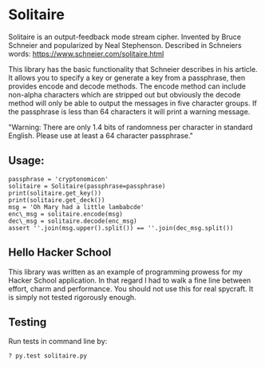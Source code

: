 # Solitaire

Solitaire is an output-feedback mode stream cipher. Invented by Bruce Schneier
and popularized by Neal Stephenson. Described in Schneiers words:
https://www.schneier.com/solitaire.html

This library has the basic functionality that Schneier describes in his article. It allows you to specify a key or generate a key from a passphrase, then provides encode and decode methods. The encode method can include non-alpha characters which are stripped out but obviously the decode method will only be able to output the messages in five character groups. If the passphrase is less than 64 characters it will print a warning message.

"Warning: There are only 1.4 bits of randomness per character in standard English. Please use at least a 64 character passphrase."

## Usage:

```
passphrase = 'cryptonomicon'
solitaire = Solitaire(passphrase=passphrase)
print(solitaire.get_key())
print(solitaire.get_deck())
msg = 'Oh Mary had a little lambabcde'
enc\_msg = solitaire.encode(msg)
dec\_msg = solitaire.decode(enc_msg)
assert ''.join(msg.upper().split()) == ''.join(dec_msg.split())
```

## Hello Hacker School
This library was written as an example of programming prowess for my Hacker School application. In that regard I had to walk a fine line between effort, charm and performance. You should not use this for real spycraft. It is simply not tested rigorously enough.

## Testing
Run tests in command line by:
```
? py.test solitaire.py
```
